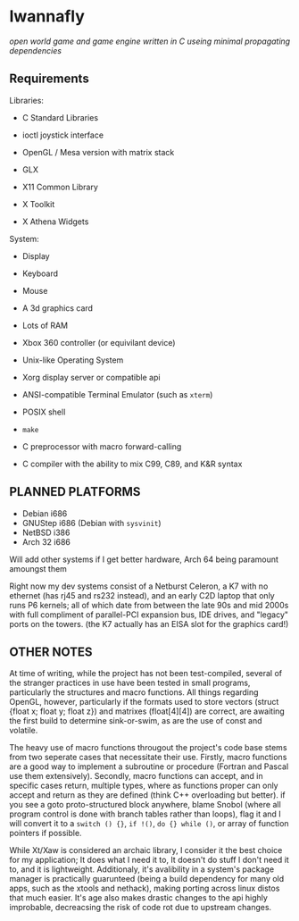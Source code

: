 Iwannafly
=========
*open world game and game engine written in C useing minimal propagating dependencies*

Requirements
------------

Libraries:

- C Standard Libraries
- ioctl joystick interface

- OpenGL / Mesa version with matrix stack
- GLX

- X11 Common Library
- X Toolkit
- X Athena Widgets

System:

- Display
- Keyboard
- Mouse
- A 3d graphics card
- Lots of RAM
- Xbox 360 controller (or equivilant device)

- Unix-like Operating System
- Xorg display server or compatible api
- ANSI-compatible Terminal Emulator (such as <CODE>xterm</CODE>)
- POSIX shell
- <CODE>make</CODE>
- C preprocessor with macro forward-calling
- C compiler with the ability to mix C99, C89, and K&R syntax

PLANNED PLATFORMS
-----------------

- Debian i686
- GNUStep i686 (Debian with <CODE>sysvinit</CODE>)
- NetBSD i386
- Arch 32 i686

Will add other systems if I get better hardware, Arch 64 being paramount amoungst them

Right now my dev systems consist of a Netburst Celeron, a K7 with no ethernet (has rj45 and rs232 instead), and an early C2D laptop that only runs P6 kernels; all of which date from between the late 90s and mid 2000s with full compliment of parallel-PCI expansion bus, IDE drives, and "legacy" ports on the towers. (the K7 actually has an EISA slot for the graphics card!)

OTHER NOTES
-----------

At time of writing, while the project has not been test-compiled, several of the stranger practices in use have been tested in small programs, particularly the structures and macro functions. All things regarding OpenGL, however, particularly if the formats used to store vectors (struct {float x; float y; float z}) and matrixes (float[4][4]) are correct, are awaiting the first build to determine sink-or-swim, as are the use of const and volatile.

The heavy use of macro functions througout the project's code base stems from two seperate cases that necessitate their use. Firstly, macro functions are a good way to implement a subroutine or procedure (Fortran and Pascal use them extensively). Secondly, macro functions can accept, and in specific cases return, multiple types, where as functions proper can only accept and return as they are defined (think C++ overloading but better). if you see a goto proto-structured block anywhere, blame Snobol (where all program control is done with branch tables rather than loops), flag it and I will convert it to a <CODE>switch () {}</CODE>, <CODE>if !()</CODE>, <CODE>do {} while ()</CODE>, or array of function pointers if possible.

While Xt/Xaw is considered an archaic library, I consider it the best choice for my application; It does what I need it to, It doesn't do stuff I don't need it to, and it is lightweight. Additionaly, it's avalibility in a system's package manager is practically guarunteed (being a build dependency for many old apps, such as the xtools and nethack), making porting across linux distos that much easier. It's age also makes drastic changes to the api highly improbable, decreacsing the risk of code rot due to upstream changes.
